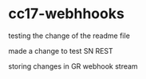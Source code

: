 # cc17-webhhooks

testing the change of the readme file

made a change to test SN REST

storing changes in GR webhook stream
